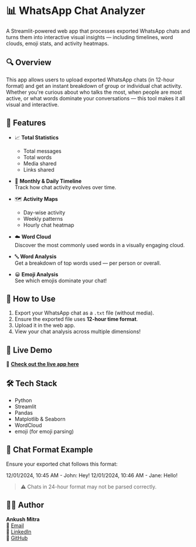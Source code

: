 # 📊 WhatsApp Chat Analyzer

A Streamlit-powered web app that processes exported WhatsApp chats and turns them into interactive visual insights — including timelines, word clouds, emoji stats, and activity heatmaps.

## 🔍 Overview

This app allows users to upload exported WhatsApp chats (in 12-hour format) and get an instant breakdown of group or individual chat activity. Whether you're curious about who talks the most, when people are most active, or what words dominate your conversations — this tool makes it all visual and interactive.

## 🧠 Features

- 📈 **Total Statistics**  
  - Total messages  
  - Total words  
  - Media shared  
  - Links shared  

- 📅 **Monthly & Daily Timeline**  
  Track how chat activity evolves over time.

- 🗺️ **Activity Maps**  
  - Day-wise activity  
  - Weekly patterns  
  - Hourly chat heatmap

- ☁️ **Word Cloud**  
  Discover the most commonly used words in a visually engaging cloud.

- 🔤 **Word Analysis**  
  Get a breakdown of top words used — per person or overall.

- 😀 **Emoji Analysis**  
  See which emojis dominate your chat!

## 📂 How to Use

1. Export your WhatsApp chat as a `.txt` file (without media).
2. Ensure the exported file uses **12-hour time format**.
3. Upload it in the web app.
4. View your chat analysis across multiple dimensions!

## 🚀 Live Demo

🔗 [**Check out the live app here**](https://whatsappchatanalysis-ycnqhcm3v2pfswea78idkp.streamlit.app/)

## 🛠 Tech Stack

- Python  
- Streamlit  
- Pandas  
- Matplotlib & Seaborn  
- WordCloud  
- emoji (for emoji parsing)

## 📌 Chat Format Example

Ensure your exported chat follows this format:

12/01/2024, 10:45 AM - John: Hey!
12/01/2024, 10:46 AM - Jane: Hello!


> ⚠️ Chats in 24-hour format may not be parsed correctly.

## 🧑‍💻 Author

**Ankush Mitra**  
📧 [Email](mailto:ankush.mitra4u@gmail.com)  
🔗 [LinkedIn](https://www.linkedin.com/in/ankush-mitra-7277bb312)  
🐙 [GitHub](https://github.com/ankurious)


